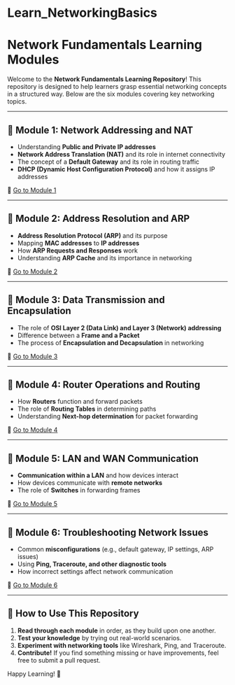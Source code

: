 # Learn_NetworkingBasics
# Network Fundamentals Learning Modules

Welcome to the **Network Fundamentals Learning Repository**! This repository is designed to help learners grasp essential networking concepts in a structured way. Below are the six modules covering key networking topics.

---

## 📌 Module 1: Network Addressing and NAT
- Understanding **Public and Private IP addresses**
- **Network Address Translation (NAT)** and its role in internet connectivity
- The concept of a **Default Gateway** and its role in routing traffic
- **DHCP (Dynamic Host Configuration Protocol)** and how it assigns IP addresses

🔗 [Go to Module 1](./Module_1.md)

---

## 📌 Module 2: Address Resolution and ARP
- **Address Resolution Protocol (ARP)** and its purpose
- Mapping **MAC addresses** to **IP addresses**
- How **ARP Requests and Responses** work
- Understanding **ARP Cache** and its importance in networking

🔗 [Go to Module 2](./Module2_Address_Resolution_and_ARP.md)

---

## 📌 Module 3: Data Transmission and Encapsulation
- The role of **OSI Layer 2 (Data Link) and Layer 3 (Network) addressing**
- Difference between a **Frame and a Packet**
- The process of **Encapsulation and Decapsulation** in networking

🔗 [Go to Module 3](./Module3_Data_Transmission_and_Encapsulation.md)

---

## 📌 Module 4: Router Operations and Routing
- How **Routers** function and forward packets
- The role of **Routing Tables** in determining paths
- Understanding **Next-hop determination** for packet forwarding

🔗 [Go to Module 4](./Module4_Router_Operations_and_Routing.md)

---

## 📌 Module 5: LAN and WAN Communication
- **Communication within a LAN** and how devices interact
- How devices communicate with **remote networks**
- The role of **Switches** in forwarding frames

🔗 [Go to Module 5](./Module5_LAN_and_WAN_Communication.md)

---

## 📌 Module 6: Troubleshooting Network Issues
- Common **misconfigurations** (e.g., default gateway, IP settings, ARP issues)
- Using **Ping, Traceroute, and other diagnostic tools**
- How incorrect settings affect network communication

🔗 [Go to Module 6](./Module6_Troubleshooting_Network_Issues.md)

---

## 🚀 How to Use This Repository
1. **Read through each module** in order, as they build upon one another.
2. **Test your knowledge** by trying out real-world scenarios.
3. **Experiment with networking tools** like Wireshark, Ping, and Traceroute.
4. **Contribute!** If you find something missing or have improvements, feel free to submit a pull request.

Happy Learning! 🎯
